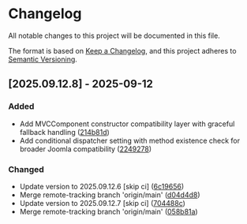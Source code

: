# Changelog

All notable changes to this project will be documented in this file.

The format is based on [Keep a Changelog](https://keepachangelog.com/en/1.0.0/),
and this project adheres to [Semantic Versioning](https://semver.org/spec/v2.0.0.html).

## [2025.09.12.8] - 2025-09-12

### Added

* Add MVCComponent constructor compatibility layer with graceful fallback handling ([214b81d](https://github.com/N6REJ/bears_aichatbot/commit/214b81d))
* Add conditional dispatcher setting with method existence check for broader Joomla compatibility ([2249278](https://github.com/N6REJ/bears_aichatbot/commit/2249278))

### Changed

* Update version to 2025.09.12.6 [skip ci] ([6c19656](https://github.com/N6REJ/bears_aichatbot/commit/6c19656))
* Merge remote-tracking branch 'origin/main' ([d04d4d8](https://github.com/N6REJ/bears_aichatbot/commit/d04d4d8))
* Update version to 2025.09.12.7 [skip ci] ([704488c](https://github.com/N6REJ/bears_aichatbot/commit/704488c))
* Merge remote-tracking branch 'origin/main' ([058b81a](https://github.com/N6REJ/bears_aichatbot/commit/058b81a))


